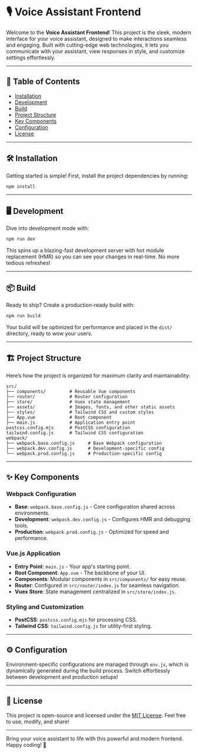 # 🎙️ Voice Assistant Frontend

Welcome to the **Voice Assistant Frontend**! This project is the sleek, modern interface for your voice assistant, designed to make interactions seamless and engaging. Built with cutting-edge web technologies, it lets you communicate with your assistant, view responses in style, and customize settings effortlessly.

---

## 🚀 Table of Contents
- [Installation](#installation)
- [Development](#development)
- [Build](#build)
- [Project Structure](#project-structure)
- [Key Components](#key-components)
- [Configuration](#configuration)
- [License](#license)

---

## 🛠️ Installation

Getting started is simple! First, install the project dependencies by running:

```bash
npm install
```

---

## 🖥️ Development

Dive into development mode with:

```bash
npm run dev
```

This spins up a blazing-fast development server with hot module replacement (HMR) so you can see your changes in real-time. No more tedious refreshes!

---

## 📦 Build

Ready to ship? Create a production-ready build with:

```bash
npm run build
```

Your build will be optimized for performance and placed in the `dist/` directory, ready to wow your users.

---

## 🏗️ Project Structure

Here’s how the project is organized for maximum clarity and maintainability:

```
src/
├── components/         # Reusable Vue components
├── router/             # Router configuration
├── store/              # Vuex state management
├── assets/             # Images, fonts, and other static assets
├── styles/             # Tailwind CSS and custom styles
├── App.vue             # Root component
├── main.js             # Application entry point
postcss.config.mjs      # PostCSS configuration
tailwind.config.js      # Tailwind CSS configuration
webpack/
├── webpack.base.config.js     # Base Webpack configuration
├── webpack.dev.config.js      # Development-specific config
└── webpack.prod.config.js     # Production-specific config
```

---

## ✨ Key Components

### Webpack Configuration
- **Base**: `webpack.base.config.js` - Core configuration shared across environments.
- **Development**: `webpack.dev.config.js` - Configures HMR and debugging tools.
- **Production**: `webpack.prod.config.js` - Optimized for speed and performance.

### Vue.js Application
- **Entry Point**: `main.js` - Your app's starting point.
- **Root Component**: `App.vue` - The backbone of your UI.
- **Components**: Modular components in `src/components/` for easy reuse.
- **Router**: Configured in `src/router/index.js` for seamless navigation.
- **Vuex Store**: State management centralized in `src/store/index.js`.

### Styling and Customization
- **PostCSS**: `postcss.config.mjs` for processing CSS.
- **Tailwind CSS**: `tailwind.config.js` for utility-first styling.

---

## ⚙️ Configuration

Environment-specific configurations are managed through `env.js`, which is dynamically generated during the build process. Switch effortlessly between development and production setups!

---

## 📄 License

This project is open-source and licensed under the [MIT License](./LICENSE). Feel free to use, modify, and share!

---

Bring your voice assistant to life with this powerful and modern frontend. Happy coding! 🎉
